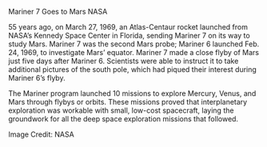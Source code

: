 Mariner 7 Goes to Mars 
 NASA

55 years ago, on March 27, 1969, an Atlas-Centaur rocket launched from NASA’s Kennedy Space Center in Florida, sending Mariner 7 on its way to study Mars. Mariner 7 was the second Mars probe; Mariner 6 launched Feb. 24, 1969, to investigate Mars’ equator. Mariner 7 made a close flyby of Mars just five days after Mariner 6. Scientists were able to instruct it to take additional pictures of the south pole, which had piqued their interest during Mariner 6’s flyby.

The Mariner program launched 10 missions to explore Mercury, Venus, and Mars through flybys or orbits. These missions proved that interplanetary exploration was workable with small, low-cost spacecraft, laying the groundwork for all the deep space exploration missions that followed.

Image Credit: NASA